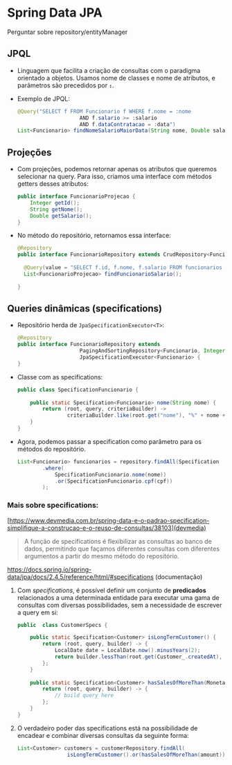 # Spring Data JPA

Perguntar sobre repository/entityManager

## JPQL

- Linguagem que facilita a criação de consultas com o paradigma orientado a objetos. Usamos nome de classes e nome de atributos, e parâmetros são precedidos por **`:`**.

- Exemplo de JPQL:

	```java
	@Query("SELECT f FROM Funcionario f WHERE f.nome = :nome 
						AND f.salario >= :salario 
						AND f.dataContratacao = :data")  
	List<Funcionario> findNomeSalarioMaiorData(String nome, Double salario, LocalDate data);
	```

## Projeções

- Com projeções, podemos retornar apenas os atributos que queremos selecionar na query. Para isso, criamos uma interface com métodos getters desses atributos:

	```java
	public interface FuncionarioProjecao {  
	    Integer getId();  
	    String getNome();  
	    Double getSalario();  
	}
	```

- No método do repositório, retornamos essa interface:

	```java
	@Repository  
	public interface FuncionarioRepository extends CrudRepository<Funcionario, Integer> {  
	  
	  @Query(value = "SELECT f.id, f.nome, f.salario FROM funcionarios f", nativeQuery = true)  
	  List<FuncionarioProjecao> findFuncionarioSalario();   
	  
	}
	```

## Queries dinâmicas (specifications)

- Repositório herda de `JpaSpecificationExecutor<T>`:

	```java
	@Repository  
	public interface FuncionarioRepository extends 
						PagingAndSortingRepository<Funcionario, Integer>,  
				        JpaSpecificationExecutor<Funcionario> {
	}
	```

- Classe com as specifications:

	```java
	public class SpecificationFuncionario {  
	  
	    public static Specification<Funcionario> nome(String nome) {  
	        return (root, query, criteriaBuilder) ->  
	                criteriaBuilder.like(root.get("nome"), "%" + nome + "%");  
		}  
	}
	```

- Agora, podemos passar a specification como parâmetro para os métodos do repositório.

	```java
	List<Funcionario> funcionarios = repository.findAll(Specification
			.where(
				SpecificationFuncionario.nome(nome))
				.or(SpecificationFuncionario.cpf(cpf))
			);
	```

### Mais sobre specifications:

[https://www.devmedia.com.br/spring-data-e-o-padrao-specification-simplifique-a-construcao-e-o-reuso-de-consultas/38103](devmedia)

> A função de specifications é flexibilizar as consultas ao banco de dados, permitindo que façamos diferentes consultas com diferentes argumentos a partir do mesmo método do repositório.

https://docs.spring.io/spring-data/jpa/docs/2.4.5/reference/html/#specifications (documentação)

1. Com *specifications*, é possível definir um conjunto de **predicados** relacionados a uma determinada entidade para executar uma gama de consultas com diversas possibilidades, sem a necessidade de escrever a query em si:

	```java
	public  class CustomerSpecs { 

		public static Specification<Customer> isLongTermCustomer() { 
			return (root, query, builder) -> { 
				LocalDate date = LocalDate.now().minusYears(2); 
				return builder.lessThan(root.get(Customer_.createdAt), date); 
			}; 
		} 
		
		public static Specification<Customer> hasSalesOfMoreThan(MonetaryAmount value) { 
			return (root, query, builder) -> { 
				// build query here 
			}; 
		} 
	}
	```

2. O verdadeiro poder das specifications está na possibilidade de encadear e combinar diversas consultas da seguinte forma:

	```java
	List<Customer> customers = customerRepository.findAll( 				 
					isLongTermCustomer().or(hasSalesOfMoreThan(amount)));
	```


